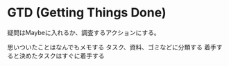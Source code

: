 # GTD (Getting Things Done)

疑問はMaybeに入れるか、調査するアクションにする。

思いついたことはなんでもメモする
タスク、資料、ゴミなどに分類する
着手すると決めたタスクはすぐに着手する

